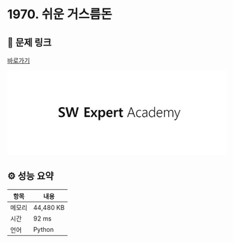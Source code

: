 # 1970. 쉬운 거스름돈

## 🔗 문제 링크

[바로가기](https://swexpertacademy.com/main/code/problem/problemDetail.do?contestProbId=AV5PsIl6AXIDFAUq)

![SWEA 로고](../../images/swea.jpg)

## ⚙️ 성능 요약

| 항목   | 내용      |
| ------ | --------- |
| 메모리 | 44,480 KB |
| 시간   | 92 ms     |
| 언어   | Python    |
